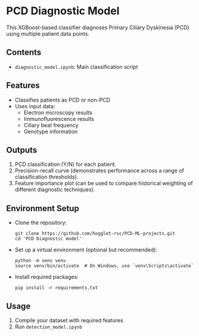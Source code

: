 # PCD Diagnostic Model

This XGBoost-based classifier diagnoses Primary Ciliary Dyskinesia (PCD) using multiple patient data points.

## Contents

- `diagnostic_model.ipynb`: Main classification script

## Features

- Classifies patients as PCD or non-PCD
- Uses input data:
  - Electron microscopy results
  - Immunofluorescence results
  - Ciliary beat frequency
  - Genotype information

## Outputs

1. PCD classification (Y/N) for each patient.
2. Precision-recall curve (demonstrates performance across a range of classification thresholds).
3. Feature importance plot (can be used to compare historical weighting of different diagnostic techniques).

## Environment Setup

   - Clone the repository:
     ```
     git clone https://github.com/hogglet-rsc/PCD-ML-projects.git
     cd 'PCD Diagnostic model'
     ```
   - Set up a virtual environment (optional but recommended):
     ```
     python -m venv venv
     source venv/bin/activate  # On Windows, use `venv\Scripts\activate`
     ```
   - Install required packages:
     ```
     pip install -r requirements.txt
     ```

## Usage

1. Compile your dataset with required features
2. Run `detection_model.ipynb`

